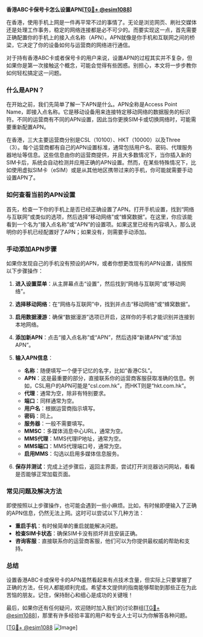 **香港ABC卡保号卡怎么设置APN[[TG💪+ @esim1088](https://t.me/s/esim1088)]**

在香港，使用手机上网是一件再平常不过的事情了。无论是浏览网页、刷社交媒体还是处理工作事务，稳定的网络连接都是必不可少的。而要实现这一点，首先需要正确配置你的手机上的接入点名称（APN）。APN就像是你手机和互联网之间的桥梁，它决定了你的设备如何与运营商的网络进行通信。

对于持有香港ABC卡或者保号卡的用户来说，设置APN的过程其实并不复杂，但如果你是第一次接触这个概念，可能会觉得有些困惑。别担心，本文将一步步教你如何轻松搞定这一问题。

### 什么是APN？

在开始之前，我们先简单了解一下APN是什么。APN全称是Access Point Name，即接入点名称。它是移动设备用来连接特定移动网络的数据服务的标识符。不同的运营商有不同的APN设置，因此当你更换SIM卡或切换网络时，可能需要重新配置APN。

在香港，三大主要运营商分别是CSL（10100）、HKT（10000）以及Three（3）。每个运营商都有自己的APN设置标准，通常包括用户名、密码、代理服务器地址等信息。这些信息由你的运营商提供，并且大多数情况下，当你插入新的SIM卡后，系统会自动检测并应用正确的APN设置。然而，在某些特殊情况下，比如使用虚拟SIM卡（eSIM）或是从其他地区携带过来的手机，你可能就需要手动设置APN了。

### 如何查看当前的APN设置

首先，检查一下你的手机上是否已经正确设置了APN。打开手机设置，找到“网络与互联网”或类似的选项，然后选择“移动网络”或“蜂窝数据”。在这里，你应该能看到一个名为“接入点名称”或“APN”的设置项。如果这里已经有内容填入，那么说明你的手机已经配置好了APN；如果没有，则需要手动添加。

### 手动添加APN步骤

如果你发现自己的手机没有预设的APN，或者你想更改现有的APN设置，请按照以下步骤操作：

1. **进入设置菜单**：从主屏幕点击“设置”，然后找到“网络与互联网”或“移动网络”。
   
2. **选择移动网络**：在“网络与互联网”中，找到并点击“移动网络”或“蜂窝数据”。

3. **启用数据漫游**：确保“数据漫游”选项已开启，这样你的手机才能识别并连接到本地网络。

4. **添加新APN**：点击“接入点名称”或“APN”，然后选择“新建APN”或“添加APN”。

5. **输入APN信息**：
   - **名称**：随便填写一个便于记忆的名字，比如“香港CSL”。
   - **APN**：这是最重要的部分，直接联系你的运营商客服获取准确的信息。例如，CSL用户的APN可能是“csl.com.hk”，而HKT则是“hkt.com.hk”。
   - **代理**：通常为空，除非有特别要求。
   - **端口**：同样通常为空。
   - **用户名**：根据运营商指示填写。
   - **密码**：同上。
   - **服务器**：一般不需要填写。
   - **MMSC**：多媒体消息中心URL，通常为空。
   - **MMS代理**：MMS代理IP地址，通常为空。
   - **MMS端口**：MMS代理端口号，通常为空。
   - **启用MMS**：勾选以启用多媒体信息服务。

6. **保存并测试**：完成上述步骤后，返回主界面，尝试打开浏览器访问网站，看看是否能够正常加载页面。

### 常见问题及解决方法

即使按照以上步骤操作，也可能会遇到一些小麻烦。比如，有时候即便输入了正确的APN信息，仍然无法上网。这时可以尝试以下几种方法：

- **重启手机**：有时候简单的重启就能解决问题。
- **检查SIM卡状态**：确保SIM卡没有损坏并且安装正确。
- **咨询客服**：直接联系你的运营商客服，他们可以为你提供最权威的帮助和支持。

### 总结

设置香港ABC卡或保号卡的APN虽然看起来有点技术含量，但实际上只要掌握了正确的方法，任何人都能顺利完成。希望本文提供的指南能够帮助到那些正在为此苦恼的朋友。记住，保持耐心和细心是成功的关键哦！

最后，如果你还有任何疑问，欢迎随时加入我们的讨论群组[[TG💪+ @esim1088](https://t.me/s/esim1088)]，那里有许多经验丰富的用户和专业人士可以为你解答各种问题。

[[TG💪+ @esim1088](https://t.me/s/esim1088) ![Image](https://i.postimg.cc/4NQfJmqS/Snipaste-2025-05-13-00-14-12.png)]